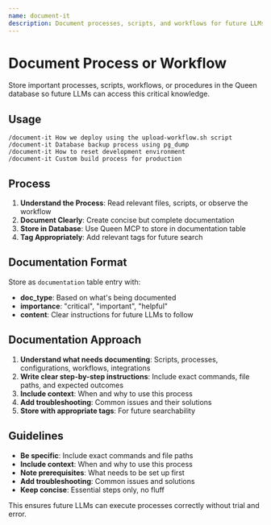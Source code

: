 ```yaml
---
name: document-it
description: Document processes, scripts, and workflows for future LLMs to access via Queen database
---
```


# Document Process or Workflow

Store important processes, scripts, workflows, or procedures in the Queen database so future LLMs can access this critical knowledge.

## Usage

```
/document-it How we deploy using the upload-workflow.sh script
/document-it Database backup process using pg_dump
/document-it How to reset development environment
/document-it Custom build process for production
```

## Process

1. **Understand the Process**: Read relevant files, scripts, or observe the workflow
2. **Document Clearly**: Create concise but complete documentation
3. **Store in Database**: Use Queen MCP to store in documentation table
4. **Tag Appropriately**: Add relevant tags for future search

## Documentation Format

Store as `documentation` table entry with:
- **doc_type**: Based on what's being documented
- **importance**: "critical", "important", "helpful" 
- **content**: Clear instructions for future LLMs to follow

## Documentation Approach

1. **Understand what needs documenting**: Scripts, processes, configurations, workflows, integrations
2. **Write clear step-by-step instructions**: Include exact commands, file paths, and expected outcomes
3. **Include context**: When and why to use this process
4. **Add troubleshooting**: Common issues and their solutions
5. **Store with appropriate tags**: For future searchability

## Guidelines

- **Be specific**: Include exact commands and file paths
- **Include context**: When and why to use this process
- **Note prerequisites**: What needs to be set up first
- **Add troubleshooting**: Common issues and solutions
- **Keep concise**: Essential steps only, no fluff

This ensures future LLMs can execute processes correctly without trial and error.